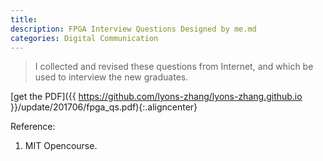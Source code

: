```yaml
---
title: 
description: FPGA Interview Questions Designed by me.md
categories: Digital Communication
---
```


>  I collected and revised these questions from Internet, and which be used to interview the new graduates.  
    
	
[get the PDF]({{ https://github.com/lyons-zhang/lyons-zhang.github.io }}/update/201706/fpga_qs.pdf){:.aligncenter}  


Reference:  
1. MIT Opencourse.  
